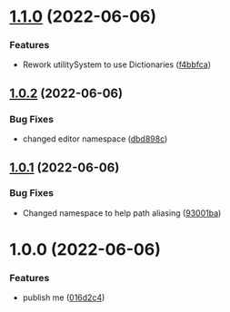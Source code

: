 # [1.1.0](https://github.com/OpenSourceUnityPackage/UtilitySystem/compare/1.0.2...1.1.0) (2022-06-06)


### Features

* Rework utilitySystem to use Dictionaries ([f4bbfca](https://github.com/OpenSourceUnityPackage/UtilitySystem/commit/f4bbfca35c8a8c9eedc97b97caa943ea49d8c0c4))

## [1.0.2](https://github.com/OpenSourceUnityPackage/UtilitySystem/compare/1.0.1...1.0.2) (2022-06-06)


### Bug Fixes

* changed editor namespace ([dbd898c](https://github.com/OpenSourceUnityPackage/UtilitySystem/commit/dbd898caf5d8e3c5424d7c1f879698cf4b487185))

## [1.0.1](https://github.com/OpenSourceUnityPackage/UtilitySystem/compare/1.0.0...1.0.1) (2022-06-06)


### Bug Fixes

* Changed namespace to help path aliasing ([93001ba](https://github.com/OpenSourceUnityPackage/UtilitySystem/commit/93001baf15001877b37bff086ffe9952de5ff894))

# 1.0.0 (2022-06-06)


### Features

* publish me ([016d2c4](https://github.com/OpenSourceUnityPackage/UtilitySystem/commit/016d2c4944ecb0cc0eb4da5b7ba1de9bcf130d62))
